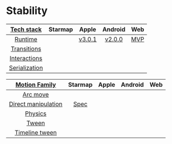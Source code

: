 # Stability

| [Tech stack](https://material-motion.gitbooks.io/material-motion-starmap/content/specifications/#tech-stack)    | Starmap | Apple | Android | Web |
|:-------------:|:-------:|:-----:|:-------:|:---:|
| [Runtime](https://material-motion.gitbooks.io/material-motion-starmap/content/specifications/runtime/)       | &nbsp; | [v3.0.1](https://github.com/material-motion/material-motion-runtime-objc/releases/tag/v3.0.1) | [v2.0.0](https://github.com/material-motion/material-motion-runtime-android/releases/tag/2.0.0) | [MVP](https://github.com/material-motion/material-motion-experiments-js/tree/develop/src) |
| [Transitions](https://material-motion.gitbooks.io/material-motion-starmap/content/specifications/transitions.html)   | &nbsp; | &nbsp; | &nbsp; | &nbsp; |
| [Interactions](https://material-motion.gitbooks.io/material-motion-starmap/content/specifications/interactions.html)  | &nbsp; | &nbsp; | &nbsp; | &nbsp; |
| [Serialization](https://material-motion.gitbooks.io/material-motion-starmap/content/specifications/serialization.html) | &nbsp; | &nbsp; | &nbsp; | &nbsp; |

| [Motion Family](https://material-motion.gitbooks.io/material-motion-starmap/content/specifications/motion-family.html)       | Starmap | Apple  | Android | Web    |
|:-------------------:|:-------:|:------:|:-------:|:------:|
| [Arc move](https://material-motion.gitbooks.io/material-motion-starmap/content/specifications/motion_family/arc_move.html)            |  &nbsp; | &nbsp; |  &nbsp; | &nbsp; |
| [Direct manipulation](https://material-motion.gitbooks.io/material-motion-starmap/content/specifications/motion_family/direct_manipulation.html) |  [Spec](https://material-motion.gitbooks.io/material-motion-starmap/content/specifications/motion_family/direct_manipulation.html) | &nbsp; |  &nbsp; | &nbsp; |
| [Physics](https://material-motion.gitbooks.io/material-motion-starmap/content/specifications/motion_family/physics.html)             |  &nbsp; | &nbsp; |  &nbsp; | &nbsp; |
| [Tween](https://material-motion.gitbooks.io/material-motion-starmap/content/specifications/motion_family/tween.html)               |  &nbsp; | &nbsp; |  &nbsp; | &nbsp; |
| [Timeline tween](https://material-motion.gitbooks.io/material-motion-starmap/content/specifications/motion_family/timeline_tween.html)      |  &nbsp; | &nbsp; |  &nbsp; | &nbsp; |

